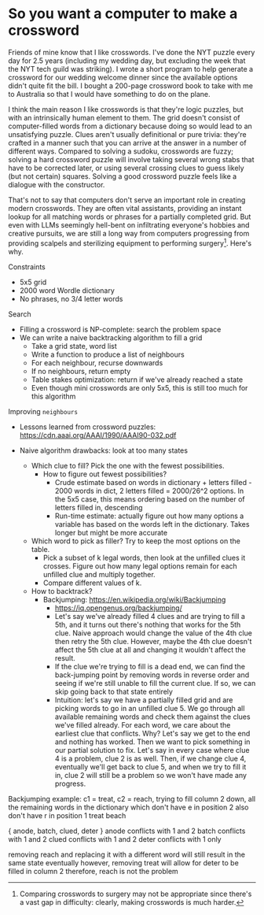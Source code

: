 # So you want a computer to make a crossword

Friends of mine know that I like crosswords. I've done the NYT puzzle every day for 2.5 years (including my wedding day, but excluding the week that the NYT tech guild was striking). I wrote a short program to help generate a crossword for our wedding welcome dinner since the available options didn't quite fit the bill. I bought a 200-page crossword book to take with me to Australia so that I would have something to do on the plane.

I think the main reason I like crosswords is that they're logic puzzles, but with an intrinsically human element to them. The grid doesn't consist of computer-filled words from a dictionary because doing so would lead to an unsatisfying puzzle. Clues aren't usually definitional or pure trivia: they're crafted in a manner such that you can arrive at the answer in a number of different ways. Compared to solving a sudoku, crosswords are fuzzy; solving a hard crossword puzzle will involve taking several wrong stabs that have to be corrected later, or using several crossing clues to guess likely (but not certain) squares. Solving a good crossword puzzle feels like a dialogue with the constructor.

That's not to say that computers don't serve an important role in creating modern crosswords. They are often vital assistants, providing an instant lookup for all matching words or phrases for a partially completed grid. But even with LLMs seemingly hell-bent on infiltrating everyone's hobbies and creative pursuits, we are still a long way from computers progressing from providing scalpels and sterilizing equipment to performing surgery[^1]. Here's why.

Constraints
* 5x5 grid
* 2000 word Wordle dictionary
* No phrases, no 3/4 letter words

Search
* Filling a crossword is NP-complete: search the problem space
* We can write a naive backtracking algorithm to fill a grid
  * Take a grid state, word list
  * Write a function to produce a list of neighbours
  * For each neighbour, recurse downwards
  * If no neighbours, return empty
  * Table stakes optimization: return if we've already reached a state
  * Even though mini crosswords are only 5x5, this is still too much for this algorithm

Improving `neighbours`
* Lessons learned from crossword puzzles: https://cdn.aaai.org/AAAI/1990/AAAI90-032.pdf

* Naive algorithm drawbacks: look at too many states
  * Which clue to fill? Pick the one with the fewest possibilities.
    * How to figure out fewest possibilities? 
      * Crude estimate based on words in dictionary + letters filled - 2000 words in dict, 2 letters filled = 2000/26^2 options. In the 5x5 case, this means ordering based on the number of letters filled in, descending
      * Run-time estimate: actually figure out how many options a variable has based on the words left in the dictionary. Takes longer but might be more accurate
  * Which word to pick as filler? Try to keep the most options on the table.
    * Pick a subset of k legal words, then look at the unfilled clues it crosses. Figure out how many legal options remain for each unfilled clue and multiply together.
    * Compare different values of k.
  * How to backtrack?
    * Backjumping: https://en.wikipedia.org/wiki/Backjumping
      * https://iq.opengenus.org/backjumping/
      * Let's say we've already filled 4 clues and are trying to fill a 5th, and it turns out there's nothing that works for the 5th clue. Naive approach would change the value of the 4th clue then retry the 5th clue. However, maybe the 4th clue doesn't affect the 5th clue at all and changing it wouldn't affect the result.
      * If the clue we're trying to fill is a dead end, we can find the back-jumping point by removing words in reverse order and seeing if we're still unable to fill the current clue. If so, we can skip going back to that state entirely
      * Intuition: let's say we have a partially filled grid and are picking words to go in an unfilled clue 5. We go through all available remaining words and check them against the clues we've filled already. For each word, we care about the earliest clue that conflicts. Why? Let's say we get to the end and nothing has worked. Then we want to pick something in our partial solution to fix. Let's say in every case where clue 4 is a problem, clue 2 is as well. Then, if we change clue 4, eventually we'll get back to clue 5, and when we try to fill it in, clue 2 will still be a problem so we won't have made any progress. 

Backjumping example: c1 = treat, c2 = reach, trying to fill column 2 down, all the remaining words in the dictionary which don't have e in position 2 also don't have r in position 1
treat
beach

{ anode, batch, clued, deter }
anode conflicts with 1 and 2
batch conflicts with 1 and 2
clued conflicts with 1 and 2
deter conflicts with 1 only

removing reach and replacing it with a different word will still result in the same state eventually
however, removing treat will allow for deter to be filled in column 2
therefore, reach is not the problem

[^1]: Comparing crosswords to surgery may not be appropriate since there's a vast gap in difficulty: clearly, making crosswords is much harder. 
